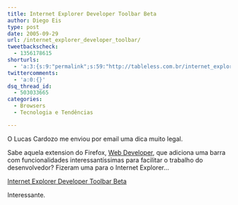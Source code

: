 ```yaml
---
title: Internet Explorer Developer Toolbar Beta
author: Diego Eis
type: post
date: 2005-09-29
url: /internet_explorer_developer_toolbar/
tweetbackscheck:
  - 1356178615
shorturls:
  - 'a:3:{s:9:"permalink";s:59:"http://tableless.com.br/internet_explorer_developer_toolbar";s:7:"tinyurl";s:26:"http://tinyurl.com/4x3voey";s:4:"isgd";s:19:"http://is.gd/LbN3Df";}'
twittercomments:
  - 'a:0:{}'
dsq_thread_id:
  - 503033665
categories:
  - Browsers
  - Tecnologia e Tendências

---
```

O Lucas Cardozo me enviou por email uma dica muito legal.
  
Sabe aquela extension do Firefox, [Web Developer][1], que adiciona uma barra com funcionalidades interessantíssimas para facilitar o trabalho do desenvolvedor? Fizeram uma para o Internet Explorer&#8230;
  
[Internet Explorer Developer Toolbar Beta][2] 

Interessante.

 [1]: https://addons.mozilla.org/extensions/moreinfo.php?id=60
 [2]: http://www.microsoft.com/downloads/details.aspx?FamilyID=E59C3964-672D-4511-BB3E-2D5E1DB91038&displaylang=en